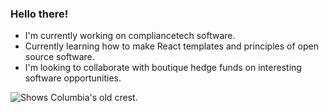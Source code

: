 ### Hello there!

- I'm currently working on compliancetech software.
- Currently learning how to make React templates and principles of open source software.
- I'm looking to collaborate with boutique hedge funds on interesting software opportunities.

<picture>
  <source media="(prefers-color-scheme: light)" srcset="https://drive.google.com/file/d/13m2jarEAEtprd20aSnuI1JenRq_5nY4q/view?usp=sharing">
  <img alt="Shows Columbia's old crest." src="https://drive.google.com/file/d/13m2jarEAEtprd20aSnuI1JenRq_5nY4q/view?usp=sharing">
</picture>


<!--
**lfcremers/lfcremers** is a ✨ _special_ ✨ repository because its `README.md` (this file) appears on your GitHub profile.

Here are some ideas to get you started:

- 🔭 I’m currently working on ...
- 🌱 I’m currently learning ...
- 👯 I’m looking to collaborate on ...
- 🤔 I’m looking for help with ...
- 💬 Ask me about ...
- 📫 How to reach me: ...
- 😄 Pronouns: ...
- ⚡ Fun fact: ...
-->
